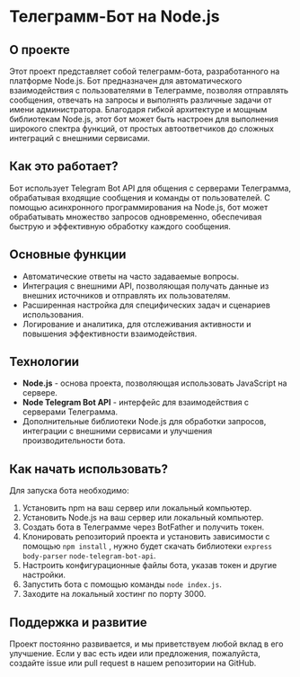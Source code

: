 # Телеграмм-Бот на Node.js

## О проекте

Этот проект представляет собой телеграмм-бота, разработанного на платформе Node.js. Бот предназначен для автоматического взаимодействия с пользователями в Телеграмме, позволяя отправлять сообщения, отвечать на запросы и выполнять различные задачи от имени администратора. Благодаря гибкой архитектуре и мощным библиотекам Node.js, этот бот может быть настроен для выполнения широкого спектра функций, от простых автоответчиков до сложных интеграций с внешними сервисами.

## Как это работает?

Бот использует Telegram Bot API для общения с серверами Телеграмма, обрабатывая входящие сообщения и команды от пользователей. С помощью асинхронного программирования на Node.js, бот может обрабатывать множество запросов одновременно, обеспечивая быструю и эффективную обработку каждого сообщения.

## Основные функции

- Автоматические ответы на часто задаваемые вопросы.
- Интеграция с внешними API, позволяющая получать данные из внешних источников и отправлять их пользователям.
- Расширенная настройка для специфических задач и сценариев использования.
- Логирование и аналитика, для отслеживания активности и повышения эффективности взаимодействия.

## Технологии

- **Node.js** - основа проекта, позволяющая использовать JavaScript на сервере.
- **Node Telegram Bot API** - интерфейс для взаимодействия с серверами Телеграмма.
- Дополнительные библиотеки Node.js для обработки запросов, интеграции с внешними сервисами и улучшения производительности бота.

## Как начать использовать?

Для запуска бота необходимо:

1. Установить npm на ваш сервер или локальный компьютер.
2. Установить Node.js на ваш сервер или локальный компьютер.
3. Создать бота в Телеграмме через BotFather и получить токен.
4. Клонировать репозиторий проекта и установить зависимости с помощью `npm install` , нужно будет скачать библиотеки `express` `body-parser` `node-telegram-bot-api`.
5. Настроить конфигурационные файлы бота, указав токен и другие настройки.
6. Запустить бота с помощью команды `node index.js`.
7. Заходите на локальный хостинг по порту 3000.

## Поддержка и развитие

Проект постоянно развивается, и мы приветствуем любой вклад в его улучшение. Если у вас есть идеи или предложения, пожалуйста, создайте issue или pull request в нашем репозитории на GitHub.
